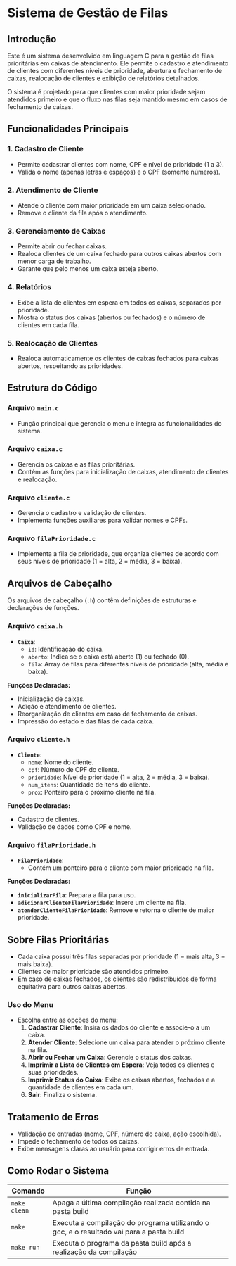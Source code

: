 # Sistema de Gestão de Filas

## Introdução

Este é um sistema desenvolvido em linguagem C para a gestão de filas prioritárias em caixas de atendimento. Ele permite o cadastro e atendimento de clientes com diferentes níveis de prioridade, abertura e fechamento de caixas, realocação de clientes e exibição de relatórios detalhados.

O sistema é projetado para que clientes com maior prioridade sejam atendidos primeiro e que o fluxo nas filas seja mantido mesmo em casos de fechamento de caixas.

## Funcionalidades Principais

### 1. Cadastro de Cliente
- Permite cadastrar clientes com nome, CPF e nível de prioridade (1 a 3).
- Valida o nome (apenas letras e espaços) e o CPF (somente números).

### 2. Atendimento de Cliente
- Atende o cliente com maior prioridade em um caixa selecionado.
- Remove o cliente da fila após o atendimento.

### 3. Gerenciamento de Caixas
- Permite abrir ou fechar caixas.
- Realoca clientes de um caixa fechado para outros caixas abertos com menor carga de trabalho.
- Garante que pelo menos um caixa esteja aberto.

### 4. Relatórios
- Exibe a lista de clientes em espera em todos os caixas, separados por prioridade.
- Mostra o status dos caixas (abertos ou fechados) e o número de clientes em cada fila.

### 5. Realocação de Clientes
- Realoca automaticamente os clientes de caixas fechados para caixas abertos, respeitando as prioridades.

## Estrutura do Código

### Arquivo `main.c`
- Função principal que gerencia o menu e integra as funcionalidades do sistema.

### Arquivo `caixa.c`
- Gerencia os caixas e as filas prioritárias.
- Contém as funções para inicialização de caixas, atendimento de clientes e realocação.

### Arquivo `cliente.c`
- Gerencia o cadastro e validação de clientes.
- Implementa funções auxiliares para validar nomes e CPFs.

### Arquivo `filaPrioridade.c`
- Implementa a fila de prioridade, que organiza clientes de acordo com seus níveis de prioridade (1 = alta, 2 = média, 3 = baixa).

## Arquivos de Cabeçalho

Os arquivos de cabeçalho (`.h`) contêm definições de estruturas e declarações de funções.

### Arquivo `caixa.h`

- **`Caixa`**:
  - `id`: Identificação do caixa.
  - `aberto`: Indica se o caixa está aberto (1) ou fechado (0).
  - `fila`: Array de filas para diferentes níveis de prioridade (alta, média e baixa).
  
**Funções Declaradas:**
- Inicialização de caixas.
- Adição e atendimento de clientes.
- Reorganização de clientes em caso de fechamento de caixas.
- Impressão do estado e das filas de cada caixa.

### Arquivo `cliente.h`

- **`Cliente`**:
  - `nome`: Nome do cliente.
  - `cpf`: Número de CPF do cliente.
  - `prioridade`: Nível de prioridade (1 = alta, 2 = média, 3 = baixa).
  - `num_itens`: Quantidade de itens do cliente.
  - `prox`: Ponteiro para o próximo cliente na fila.

**Funções Declaradas:**
- Cadastro de clientes.
- Validação de dados como CPF e nome.

### Arquivo `filaPrioridade.h`

- **`FilaPrioridade`**:
  - Contém um ponteiro para o cliente com maior prioridade na fila.

**Funções Declaradas:**
- **`inicializarFila`**: Prepara a fila para uso.
- **`adicionarClienteFilaPrioridade`**: Insere um cliente na fila.
- **`atenderClienteFilaPrioridade`**: Remove e retorna o cliente de maior prioridade.

## Sobre Filas Prioritárias
- Cada caixa possui três filas separadas por prioridade (1 = mais alta, 3 = mais baixa).
- Clientes de maior prioridade são atendidos primeiro.
- Em caso de caixas fechados, os clientes são redistribuídos de forma equitativa para outros caixas abertos.

### Uso do Menu
- Escolha entre as opções do menu:
  1. **Cadastrar Cliente**: Insira os dados do cliente e associe-o a um caixa.
  2. **Atender Cliente**: Selecione um caixa para atender o próximo cliente na fila.
  3. **Abrir ou Fechar um Caixa**: Gerencie o status dos caixas.
  4. **Imprimir a Lista de Clientes em Espera**: Veja todos os clientes e suas prioridades.
  5. **Imprimir Status do Caixa**: Exibe os caixas abertos, fechados e a quantidade de clientes em cada um.
  0. **Sair**: Finaliza o sistema.


## Tratamento de Erros
- Validação de entradas (nome, CPF, número do caixa, ação escolhida).
- Impede o fechamento de todos os caixas.
- Exibe mensagens claras ao usuário para corrigir erros de entrada.

## Como Rodar o Sistema

   | Comando      | Função                                                                                  |
  | ------------ | --------------------------------------------------------------------------------------- |
  | `make clean` | Apaga a última compilação realizada contida na pasta build                              |
  | `make`       | Executa a compilação do programa utilizando o gcc, e o resultado vai para a pasta build |
  | `make run`   | Executa o programa da pasta build após a realização da compilação                       |
